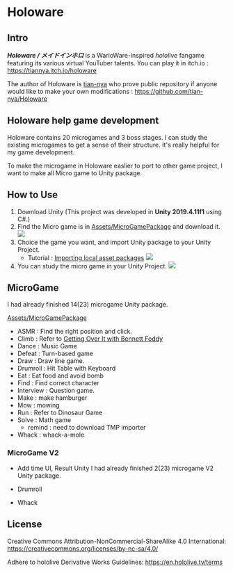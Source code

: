 # Holoware
## Intro
***Holoware / メイドインホロ*** is a WarioWare-inspired *hololive* fangame featuring its various virtual YouTuber talents. 
You can play it in itch.io : https://tiannya.itch.io/holoware

The author of Holoware is [tian-nya](https://github.com/tian-nya) who prove public repository if anyone would like to make your own modifications : https://github.com/tian-nya/Holoware

## Holoware help game development
Holoware contains 20 microgames and 3 boss stages. 
I can study the existing microgames to get a sense of their structure.
It's really helpful for my game development.

To make the microgame in Holoware easlier to port to other game project, I want to make all Micro game to Unity package.


## How to Use

1. Download Unity (This project was developed in **Unity 2019.4.11f1** using C#.)
2. Find the Micro game is in  [Assets/MicroGamePackage](Assets/MicroGamePackage) and download it.
![](https://i.imgur.com/bcs5yWk.png)
3. Choice the game you want, and import Unity package to your Unity Project. 
    - Tutorial : [Importing local asset packages](https://docs.unity3d.com/Manual/AssetPackagesImport.html)
![](https://i.imgur.com/JaU3xi4.png)
4. You can study the micro game in your Unity Project.
![](https://i.imgur.com/raBmHSn.png)



## MicroGame
I had already finished 14(23) microgame Unity package.

[Assets/MicroGamePackage](Assets/MicroGamePackage)

- ASMR : Find the right position and click.
- Climb : Refer to [Getting Over It with Bennett Foddy](https://store.steampowered.com/app/240720/Getting_Over_It_with_Bennett_Foddy/?l=tchinese)
- Dance : Music Game
- Defeat : Turn-based game
- Draw : Draw line game.
- Drumroll : Hit Table with Keyboard
- Eat : Eat food and avoid bomb
- Find : Find correct character
- Interview : Question game.
- Make : make hamburger
- Mow : mowing 
- Run : Refer to Dinosaur Game
- Solve : Math game
    - remind : need to download TMP importer
- Whack : whack-a-mole

### MicroGame V2

- Add time UI, Result Unity
I had already finished 2(23) microgame V2 Unity package.

- Drumroll 
- Whack 


## License


Creative Commons Attribution-NonCommercial-ShareAlike 4.0 International: https://creativecommons.org/licenses/by-nc-sa/4.0/

Adhere to hololive Derivative Works Guidelines: https://en.hololive.tv/terms



